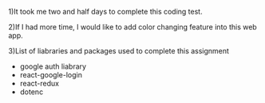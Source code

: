 

1)It took me two and half days to complete this coding test.

2)If I had more time, I would like to add color changing feature into this web app.

3)List of liabraries and packages used to complete this assignment
- google auth liabrary
- react-google-login
- react-redux
- dotenc
